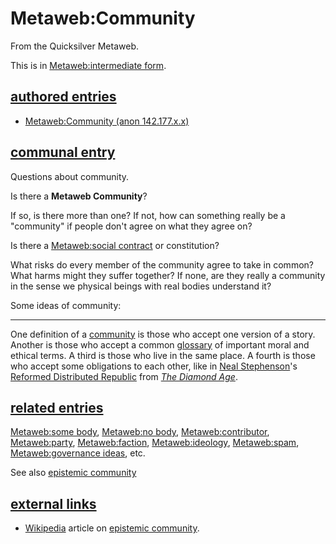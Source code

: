 
# Metaweb:Community

From the Quicksilver Metaweb.

This is in [Metaweb:intermediate form](/metaweb-intermediate-form).


## [authored entries](/metaweb-authored-entry)



* [Metaweb:Community (anon 142.177.x.x)](/metaweb-community-anon-142-177-x-x)


## [communal entry](/metaweb-communal-entry)



Questions about community.

Is there a **Metaweb Community**? 

If so, is there more than one? If not, how can something really be a "community" if people don't agree on what they agree on? 

Is there a [Metaweb:social contract](/metaweb-social-contract) or constitution? 

What risks do every member of the community agree to take in common? What harms might they suffer together? If none, are they really a community in the sense we physical beings with real bodies understand it?

Some ideas of community:



---



One definition of a [community](/community) is those who accept one version of a story. Another is those who accept a common [glossary](/metaweb-glossary) of important moral and ethical terms. A third is those who live in the same place. A fourth is those who accept some obligations to each other, like in [Neal Stephenson](/neal-stephenson)'s [Reformed Distributed Republic](/reformed-distributed-republic) from *[The Diamond Age](/the-diamond-age)*.

## [related entries](/metaweb-related-entry)



[Metaweb:some body](/metaweb-some-body), [Metaweb:no body](/metaweb-no-body), [Metaweb:contributor](/metaweb-contributor), [Metaweb:party](/metaweb-party), [Metaweb:faction](/metaweb-faction), [Metaweb:ideology](/metaweb-ideology), [Metaweb:spam](/metaweb-spam), [Metaweb:governance ideas](/metaweb-governance-ideas), etc.

See also [epistemic community](/epistemic-community)

## [external links](/metaweb-external-links)



* [Wikipedia](/http-wikipedia-org-wiki-epistemic-community) article on [epistemic community](/epistemic-community).
